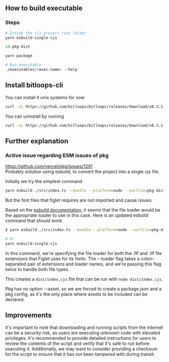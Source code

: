## How to build executable

### Steps

```bash
# Inside the cli project root folder
yarn esbuild-single-cjs

cd pkg-dist

yarn package

# Run executable
./executables/<exec-name> --help
```

## Install bitloops-cli

You can install it unix systems for now

```bash
curl -sL https://github.com/bitloops/bitloops/releases/download/v0.3.1-beta-bitloops-cli/bitloops-cli-install.sh | bash

```

You can uninstall by running

```bash
curl -sL https://github.com/bitloops/bitloops/releases/download/v0.3.1-beta-bitloops-cli/bitloops-cli-install.sh | bash -s -- --uninstall
```

## Further explanation

### Active issue regarding ESM issues of pkg

https://github.com/vercel/pkg/issues/1291  
Probably solution using esbuild, to convert the project into a single cjs file.

Initially we try the simplest command

```bash
yarn esbuild ./src/index.ts --bundle --platform=node --outfile=pkg-dist/index.cjs
```

But the font files that figlet requires are not imported and cause issues.

Based on the [esbuild documentation](https://esbuild.github.io/content-types/#external-file), it seems that the file loader would be the appropriate loader to use in this case. Here is an updated esbuild command that should work:

```bash
$ yarn esbuild ./src/index.ts --bundle --platform=node --outfile=pkg-dist/index.cjs --external:figlet --external:path --loader:.flf=file --loader:.tlf=file

# Or
yarn esbuild-single-cjs
```

In this command, we're specifying the file loader for both the .flf and .tlf file extensions that Figlet uses for its fonts. The --loader flag takes a colon-separated pair of extensions and loader names, and we're passing this flag twice to handle both file types.

This creates a `dist/index.cjs` file that can be run with `node dist/index.cjs`.

Pkg has no option --asset, so we are forced to create a package.json and a pkg config, as it's the only place where assets to be included can be declared.

## Improvements

It's important to note that downloading and running scripts from the internet can be a security risk, as users are executing unknown code with elevated privileges. It's recommended to provide detailed instructions for users to review the contents of the script and verify that it's safe to run before executing it. Additionally, we may want to consider providing a checksum for the script to ensure that it has not been tampered with during transit.

